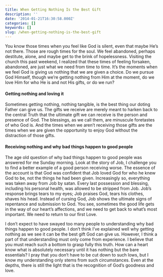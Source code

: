 ```yaml
---
title: When Getting Nothing Is the Best Gift
description: ''
date: '2014-01-21T16:30:58.000Z'
categories: []
keywords: []
slug: /when-getting-nothing-is-the-best-gift
---
```


You know those times when you feel like God is silent, even that maybe He’s not there. Those are rough times for the soul. We feel abandoned, perhaps destitute, alone, and maybe get to the brink of hopelessness. Visiting the church this past weekend, I realized that these times of feeling forsaken, abandoned, are just what we need from time to time. It’s the moments when we feel God is giving us nothing that we are given a choice. Do we pursue God Himself, though we’re getting nothing from Him at the moment, do we love Him for who He is and not His gifts, or do we run?

#### Getting nothing and loving it

Sometimes getting nothing, nothing tangible, is the best thing our doting Father can give us. The gifts we receive are merely meant to harken back to the central Truth that the ultimate gift we can receive is the person and presence of God. The blessings, as we call them, are minuscule foretastes of who God is. And the times when we aren’t receiving those gifts are the times when we are given the opportunity to enjoy God without the distraction of those gifts.

#### Receiving nothing and why bad things happen to good people

The age old question of why bad things happen to good people was answered for me Sunday morning. Look at the story of Job, I challenge you to find a better example of a good person receiving worse. The essence of the account is that God was confident that Job loved God for who he knew God to be, not the things he had been given. Increasingly so, everything was taken away from Job by satan. Every last possession and blessing, including his personal health, was allowed to be stripped from Job. Job’s response brings tears to my eyes; Job praises God, tears his clothes, shaves his head. Instead of cursing God, Job shows the ultimate signs of repentance and submission to God. You see, sometimes the good life gets in the way of our heart’s affections, and we need to get back to what’s most important. We need to return to our first Love.

I don’t expect to have swayed too many people to understanding why bad things happen to good people. I don’t think I’ve explained well why getting nothing as we see it can be the best gift God can give us. However, I think a part of that understanding must only come from experience. I believe that you must reach such a bottom to grasp fully this truth. How can a heart know what is absolutely necessary until it has nothing but the bare essentials? I pray that you don’t have to be cut down to such lows, but I know my understanding only stems from such circumstances. Even at the depths, there is still the light that is the recognition of God’s goodness and love.